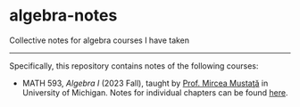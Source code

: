 # algebra-notes

Collective notes for algebra courses I have taken

---

Specifically, this repository contains notes of the following courses:

- MATH 593, *Algebra I* (2023 Fall), taught by [Prof. Mircea Mustaţă](http://www-personal.umich.edu/~mmustata/) in University of Michigan. Notes for individual chapters can be found [here](https://github.com/ARessegetesStery/MATH593-Notes).
